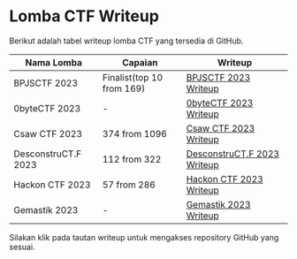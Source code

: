 
# Lomba CTF Writeup

Berikut adalah tabel writeup lomba CTF yang tersedia di GitHub.

| Nama Lomba | Capaian | Writeup |
|------------|---------|---------|
| BPJSCTF 2023 | Finalist(top 10 from 169) | [BPJSCTF 2023 Writeup](https://github.com/devit7/CTF-Writeup-Mpiie/tree/main/BPJSCTF2023) |
| 0byteCTF 2023 | - | [0byteCTF 2023 Writeup](https://github.com/devit7/CTF-Writeup-Mpiie/tree/main/0bytectf2023) |
| Csaw CTF 2023 | 374 from 1096 | [Csaw CTF 2023 Writeup](https://github.com/devit7/CTF-Writeup-Mpiie/tree/main/Csaw%20CTF%202023) |
| DesconstruCT.F 2023 | 112 from 322 | [DesconstruCT.F 2023 Writeup](https://github.com/devit7/CTF-Writeup-Mpiie/tree/main/DesconstruCT.F%202023) |
| Hackon CTF 2023 | 57 from 286 | [Hackon CTF 2023 Writeup](https://github.com/devit7/CTF-Writeup-Mpiie/tree/main/Hackon%20CTF%202023) |
| Gemastik 2023 | - | [Gemastik 2023 Writeup](https://github.com/devit7/CTF-Writeup-Mpiie/tree/main/gemastik2023) |

Silakan klik pada tautan writeup untuk mengakses repository GitHub yang sesuai.

